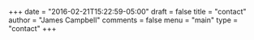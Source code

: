 +++
date = "2016-02-21T15:22:59-05:00"
draft = false
title = "contact"
author = "James Campbell"
comments = false
menu = "main"
type = "contact"
+++

